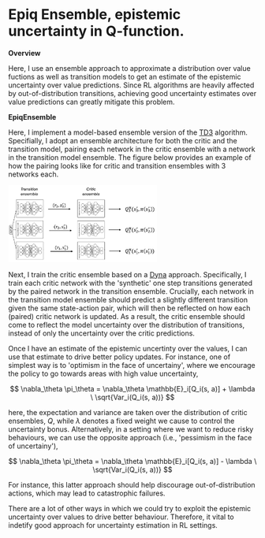 # Epiq Ensemble, epistemic uncertainty in Q-function. 

**Overview**

Here, I use an ensemble approach to approximate a distribution over value fuctions as well as transition models to get an estimate of the epistemic uncertainty over value predictions.
Since RL algorithms are heavily affected by out-of-distribution transitions, achieving good uncertainty estimates over value predictions can greatly mitigate this problem. 

**EpiqEnsemble**

Here, I implement a model-based ensemble version of the [TD3](https://arxiv.org/abs/1802.09477) algorithm. 
Specifially, I adopt an ensemble architecture for both the critic and the transition model, pairing each network in the critic ensemble with a network in the transition model ensemble.
The figure below provides an example of how the pairing looks like for critic and transition ensembles with 3 networks each.

<img src="https://github.com/michele1993/EpiqEnsemble/blob/master/img/Epiq_ensemble.png" alt="Figure: Ensemble" width="60%" height="60%">

Next, I train the critic ensemble based on a [Dyna](https://www.sciencedirect.com/science/article/abs/pii/B9781558601413500304) approach.
Specifically, I train each critic network with the 'synthetic' one step transitions generated by the paired network in the transition ensemble. 
Crucially, each network in the transition model ensemble should predict a slightly different transition given the same state-action pair, which will then be reflected on how each (paired) critic network is updated.
As a result, the critic ensemble should come to reflect the model uncertainty over the distribution of transitions, instead of only the uncertainty over the critic predictions.

Once I have an estimate of the epistemic uncertinty over the values, I can use that estimate to drive better policy updates.
For instance, one of simplest way is to 'optimism in the face of uncertainy', where we encourage the policy to go towards areas with high value uncertainty,

$$
\nabla_\theta \pi_\theta = \nabla_\theta \mathbb{E}_i[Q_i(s, a)] + \lambda \ \sqrt{Var_i(Q_i(s, a))}
$$

here, the expectation and variance are taken over the distribution of critic ensembles, $Q$, while $\lambda$ denotes a fixed weight we cause to control the uncertainty bonus.
Alternatively, in a setting where we want to reduce risky behaviours, we can use the opposite approach (i.e., 'pessimism in the face of uncertainy'),

$$
\nabla_\theta \pi_\theta = \nabla_\theta \mathbb{E}_i[Q_i(s, a)] - \lambda \ \sqrt{Var_i(Q_i(s, a))}
$$

For instance, this latter approach should help discourage out-of-distribution actions, which may lead to catastrophic failures. 

There are a lot of other ways in which we could try to exploit the epistemic uncertainty over values to drive better behaviour. Therefore, it vital to indetify good approach for uncertainty estimation in RL settings.


